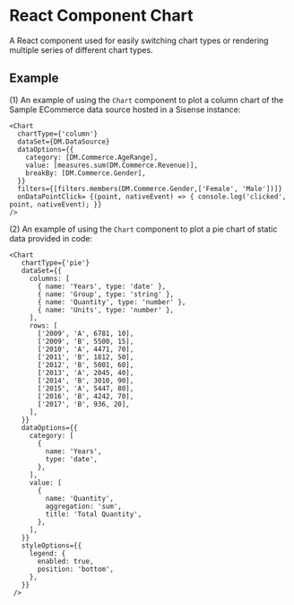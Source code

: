 # React Component Chart

A React component used for easily switching chart types or rendering multiple series of different chart types.

## Example

(1) An example of using the `Chart` component to
plot a column chart of the Sample ECommerce data source hosted in a Sisense instance:
```tsx
<Chart
  chartType={'column'}
  dataSet={DM.DataSource}
  dataOptions={{
    category: [DM.Commerce.AgeRange],
    value: [measures.sum(DM.Commerce.Revenue)],
    breakBy: [DM.Commerce.Gender],
  }}
  filters={[filters.members(DM.Commerce.Gender,['Female', 'Male'])]}
  onDataPointClick= {(point, nativeEvent) => { console.log('clicked', point, nativeEvent); }}
/>
```

(2) An example of using the `Chart` component to
plot a pie chart of static data provided in code:
```tsx
<Chart
   chartType={'pie'}
   dataSet={{
     columns: [
       { name: 'Years', type: 'date' },
       { name: 'Group', type: 'string' },
       { name: 'Quantity', type: 'number' },
       { name: 'Units', type: 'number' },
     ],
     rows: [
       ['2009', 'A', 6781, 10],
       ['2009', 'B', 5500, 15],
       ['2010', 'A', 4471, 70],
       ['2011', 'B', 1812, 50],
       ['2012', 'B', 5001, 60],
       ['2013', 'A', 2045, 40],
       ['2014', 'B', 3010, 90],
       ['2015', 'A', 5447, 80],
       ['2016', 'B', 4242, 70],
       ['2017', 'B', 936, 20],
     ],
   }}
   dataOptions={{
     category: [
       {
         name: 'Years',
         type: 'date',
       },
     ],
     value: [
       {
         name: 'Quantity',
         aggregation: 'sum',
         title: 'Total Quantity',
       },
     ],
   }}
   styleOptions={{
     legend: {
       enabled: true,
       position: 'bottom',
     },
   }}
 />
```
